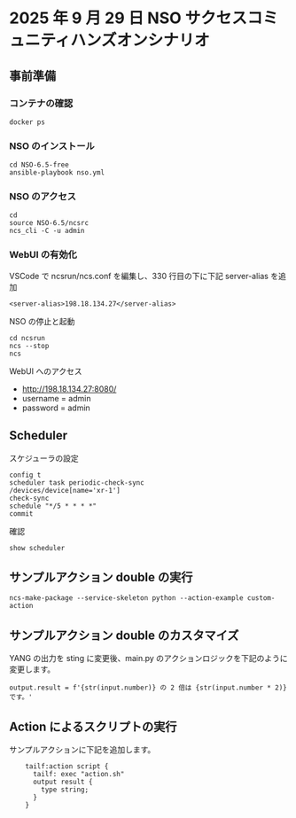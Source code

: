 # 2025 年 9 月 29 日 NSO サクセスコミュニティハンズオンシナリオ

## 事前準備
### コンテナの確認

```
docker ps
```

### NSO のインストール

```
cd NSO-6.5-free
ansible-playbook nso.yml
```

### NSO のアクセス

```
cd
source NSO-6.5/ncsrc
ncs_cli -C -u admin
```

### WebUI の有効化

VSCode で ncsrun/ncs.conf を編集し、330 行目の下に下記 server-alias を追加

```
<server-alias>198.18.134.27</server-alias>
```

NSO の停止と起動

```
cd ncsrun
ncs --stop
ncs
```

WebUI へのアクセス
- http://198.18.134.27:8080/
- username = admin
- password = admin


## Scheduler

スケジューラの設定

```
config t
scheduler task periodic-check-sync
/devices/device[name='xr-1']
check-sync
schedule "*/5 * * * *"
commit
```

確認

```
show scheduler
```

## サンプルアクション double の実行

```
ncs-make-package --service-skeleton python --action-example custom-action
```

## サンプルアクション double のカスタマイズ

YANG の出力を sting に変更後、main.py のアクションロジックを下記のように変更します。

```
output.result = f'{str(input.number)} の 2 倍は {str(input.number * 2)} です。'
```


## Action によるスクリプトの実行

サンプルアクションに下記を追加します。

```
    tailf:action script {
      tailf: exec "action.sh"
      output result {
        type string;
      }
    }
    

```
